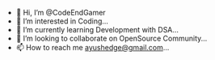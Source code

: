 - 👋 Hi, I’m @CodeEndGamer
- 👀 I’m interested in Coding...
- 🌱 I’m currently learning Development with DSA...
- 💞️ I’m looking to collaborate on OpenSource Community...
- 📫 How to reach me ayushedge@gmail.com...

<!---
CodeEndGamer/CodeEndGamer is a ✨ special ✨ repository because its `README.md` (this file) appears on your GitHub profile.
You can click the Preview link to take a look at your changes.
--->

